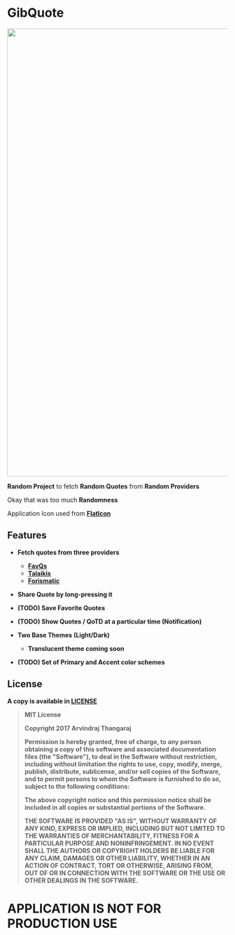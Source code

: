 # GibQuote

<img src="https://user-images.githubusercontent.com/14874906/33614955-c87e6be0-d9fe-11e7-9f62-72dd3cfb046c.png" width="576" height="1024">

<b>Random Project</b> to fetch <b>Random Quotes</b> from <b>Random Providers</b>

Okay that was too much **Randomness**

Application Icon used from <b>[FlatIcon](https://flaticon.com)

## Features

* Fetch quotes from three providers
  - [FavQs](https://favqs.com)
  - [Talaikis](https://talaikis.com/random_quotes_api)
  - [Forismatic](https://forismatic.com/en/api)

* Share Quote by long-pressing it

* (TODO) Save Favorite Quotes

* (TODO) Show Quotes / QoTD at a particular time (Notification)

* Two Base Themes (Light/Dark)
  - Translucent theme coming soon

* (TODO) Set of Primary and Accent color schemes


## License

A copy is available in [LICENSE](https://gitbub.com/a7r3/GibQuote/blob/master/LICENSE)

> MIT License
>
> Copyright 2017 Arvindraj Thangaraj
>
> Permission is hereby granted, free of charge, to any person obtaining a copy of this software and associated documentation
> files (the "Software"), to deal in the Software without restriction, including without limitation the rights to use, copy,
> modify, merge, publish, distribute, sublicense, and/or sell copies of the Software, and to permit persons to whom the Software
> is furnished to do so, subject to the following conditions:
>
> The above copyright notice and this permission notice shall be included in all copies or substantial portions of the Software.
>
> THE SOFTWARE IS PROVIDED "AS IS", WITHOUT WARRANTY OF ANY KIND, EXPRESS OR IMPLIED, INCLUDING BUT NOT LIMITED TO THE
> WARRANTIES OF MERCHANTABILITY, FITNESS FOR A PARTICULAR PURPOSE AND NONINFRINGEMENT. IN NO EVENT SHALL THE AUTHORS OR
> COPYRIGHT HOLDERS BE LIABLE FOR ANY CLAIM, DAMAGES OR OTHER LIABILITY, WHETHER IN AN ACTION OF CONTRACT, TORT OR OTHERWISE,
> ARISING FROM, OUT OF OR IN CONNECTION WITH THE SOFTWARE OR THE USE OR OTHER DEALINGS IN THE SOFTWARE.

# APPLICATION IS NOT FOR PRODUCTION USE

